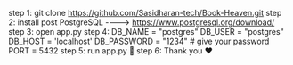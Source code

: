 step 1: git clone https://github.com/Sasidharan-tech/Book-Heaven.git
step 2: install post PostgreSQL ----> https://www.postgresql.org/download/
step 3: open app.py
step 4: DB_NAME = "postgres"
        DB_USER = "postgres"
        DB_HOST = 'localhost'
        DB_PASSWORD = "1234"   # give your password
        PORT = 5432
step 5: run app.py 🏃
step 6: Thank you ❤️
